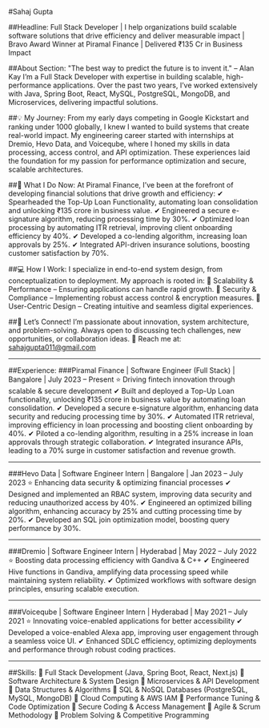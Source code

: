 #Sahaj Gupta

##Headline:
Full Stack Developer | I help organizations build scalable software solutions that drive efficiency and deliver measurable impact | Bravo Award Winner at Piramal Finance | Delivered ₹135 Cr in Business Impact

##About Section:
"The best way to predict the future is to invent it." – Alan Kay
I’m a Full Stack Developer with expertise in building scalable, high-performance applications. Over the past two years, I’ve worked extensively with Java, Spring Boot, React, MySQL, PostgreSQL, MongoDB, and Microservices, delivering impactful solutions.

##💡 My Journey:
From my early days competing in Google Kickstart and ranking under 1000 globally, I knew I wanted to build systems that create real-world impact. My engineering career started with internships at Dremio, Hevo Data, and Voiceqube, where I honed my skills in data processing, access control, and API optimization. These experiences laid the foundation for my passion for performance optimization and secure, scalable architectures.

##🚀 What I Do Now:
At Piramal Finance, I’ve been at the forefront of developing financial solutions that drive growth and efficiency:
✔ Spearheaded the Top-Up Loan Functionality, automating loan consolidation and unlocking ₹135 crore in business value.
✔ Engineered a secure e-signature algorithm, reducing processing time by 30%.
✔ Optimized loan processing by automating ITR retrieval, improving client onboarding efficiency by 40%.
✔ Developed a co-lending algorithm, increasing loan approvals by 25%.
✔ Integrated API-driven insurance solutions, boosting customer satisfaction by 70%.

##💻 How I Work:
I specialize in end-to-end system design, from conceptualization to deployment. My approach is rooted in:
🔹 Scalability & Performance – Ensuring applications can handle rapid growth.
🔹 Security & Compliance – Implementing robust access control & encryption measures.
🔹 User-Centric Design – Creating intuitive and seamless digital experiences.

##👥 Let’s Connect!
I’m passionate about innovation, system architecture, and problem-solving. Always open to discussing tech challenges, new opportunities, or collaboration ideas.
📩 Reach me at: sahajgupta011@gmail.com 
________________________________________

##Experience:
###Piramal Finance | Software Engineer (Full Stack) | Bangalore | July 2023 – Present
⭐ Driving fintech innovation through scalable & secure development
✔ Built and deployed a Top-Up Loan functionality, unlocking ₹135 crore in business value by automating loan consolidation.
✔ Developed a secure e-signature algorithm, enhancing data security and reducing processing time by 30%.
✔ Automated ITR retrieval, improving efficiency in loan processing and boosting client onboarding by 40%.
✔ Piloted a co-lending algorithm, resulting in a 25% increase in loan approvals through strategic collaboration.
✔ Integrated insurance APIs, leading to a 70% surge in customer satisfaction and revenue growth.
________________________________________

###Hevo Data | Software Engineer Intern | Bangalore | Jan 2023 – July 2023
⭐ Enhancing data security & optimizing financial processes
✔ Designed and implemented an RBAC system, improving data security and reducing unauthorized access by 40%.
✔ Engineered an optimized billing algorithm, enhancing accuracy by 25% and cutting processing time by 20%.
✔ Developed an SQL join optimization model, boosting query performance by 30%.
________________________________________

###Dremio | Software Engineer Intern | Hyderabad | May 2022 – July 2022
⭐ Boosting data processing efficiency with Gandiva & C++
✔ Engineered Hive functions in Gandiva, amplifying data processing speed while maintaining system reliability.
✔ Optimized workflows with software design principles, ensuring scalable execution.
________________________________________

###Voiceqube | Software Engineer Intern | Hyderabad | May 2021 – July 2021
⭐ Innovating voice-enabled applications for better accessibility
✔ Developed a voice-enabled Alexa app, improving user engagement through a seamless voice UI.
✔ Enhanced SDLC efficiency, optimizing deployments and performance through robust coding practices.
________________________________________

##Skills:
🔹 Full Stack Development (Java, Spring Boot, React, Next.js)
🔹 Software Architecture & System Design
🔹 Microservices & API Development
🔹 Data Structures & Algorithms
🔹 SQL & NoSQL Databases (PostgreSQL, MySQL, MongoDB)
🔹 Cloud Computing & AWS IAM
🔹 Performance Tuning & Code Optimization
🔹 Secure Coding & Access Management
🔹 Agile & Scrum Methodology
🔹 Problem Solving & Competitive Programming

